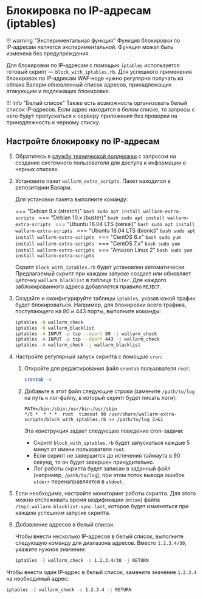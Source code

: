 # Блокировка по IP‑адресам (iptables)

!!! warning "Экспериментальная функция"
    Функция блокировки по IP‑адресам является экспериментальной.
    Функция может быть изменена без предупреждения.

Для блокировки по IP‑адресам с помощью `iptables` используется готовый скрипт — `block_with_iptables.rb`. Для успешного применения блокировок по IP‑адресам WAF‑ноде нужно регулярно получать из облака Валарм обновленный список адресов, принадлежащих атакующим и подлежащих блокировке.

!!! info "Белый список"
    Также есть возможность организовать белый список IP‑адресов. Если адрес находится в белом списке, то запросы с него будут пропускаться к серверу приложения без проверки на принадлежность к черному списку.

## Настройте блокировку по IP‑адресам

1.  Обратитесь в [службу технической поддержки](mailto:support@wallarm.com) с запросом на создание системного пользователя для доступа к информации о черных списках.

2.  Установите пакет `wallarm_extra_scripts`. Пакет находится в репозитории
   Валарм.

    Для установки пакета выполните команду:

    === "Debian 9.x (stretch)"
         ```bash
         sudo apt install wallarm-extra-scripts
         ```
    === "Debian 10.x (buster)"
         ```bash
         sudo apt install wallarm-extra-scripts
         ```
    === "Ubuntu 16.04 LTS (xenial)"
         ```bash
         sudo apt install wallarm-extra-scripts
         ```
    === "Ubuntu 18.04 LTS (bionic)"
         ```bash
         sudo apt install wallarm-extra-scripts
         ```
    === "CentOS 6.x"
         ```bash
         sudo yum install wallarm-extra-scripts
         ```
    === "CentOS 7.x"
         ```bash
         sudo yum install wallarm-extra-scripts
         ```
    === "Amazon Linux 2"
         ```bash
         sudo yum install wallarm-extra-scripts
         ```

    Cкрипт `block_with_iptables.rb` будет установлен автоматически.
    Предлагаемый скрипт при каждом запуске создает или обновляет цепочку `wallarm_blacklist` в таблице `filter`. Для каждого заблокированного адреса добавляется правило `REJECT`.

3.  Создайте и сконфигурируйте таблицы `iptables`, указав какой трафик будет блокироваться. Например, для блокировки всего трафика, поступающего на 80 и 443 порты, выполните команды:

    ``` bash
    iptables -N wallarm_check
    iptables -N wallarm_blacklist
    iptables -A INPUT -p tcp --dport 80 -j wallarm_check
    iptables -A INPUT -p tcp --dport 443 -j wallarm_check
    iptables -A wallarm_check -j wallarm_blacklist
    ```

4.  Настройте регулярный запуск скрипта с помощью `cron`:
    1.  Откройте для редактирования файл `crontab` пользователя `root`:
        
        ``` bash
        crontab -e
        ```
        
    2.  Добавьте в этот файл следующие строки (замените `/path/to/log` на путь к лог‑файлу, в который скрипт будет писать логи):   
        
        ```
        PATH=/bin:/sbin:/usr/bin:/usr/sbin
        */5 *  * * *  root  timeout 90 /usr/share/wallarm-extra-scripts/block_with_iptables.rb >> /path/to/log 2>&1
        ```
        
        Эта конструкция задает следующее поведение cron-задачи:

        *   Cкрипт `block_with_iptables.rb` будет запускаться каждые 5 минут от имени пользователя `root`.
        *   Если скрипт не завершится до истечения таймаута в 90 секунд, то он будет завершен принудительно.
        *   Лог работы скрипта будет записан в заданный файл (например, `/path/to/log`); при этом поток вывода ошибок `stderr` перенаправляется в `stdout`.
        
5.  Если необходимо, настройте мониторинг работы скрипта. Для этого можно отслеживать время модификации (`mtime`) файла `/tmp/.wallarm.blacklist-sync.last`, которое будет изменяться при каждом успешном запуске скрипта.

6.  Добавление адресов в белый список.

    Чтобы внести несколько IP‑адресов в белый список, выполните следующую команду для диапазона адресов. Вместо `1.2.3.4/30`, укажите нужное значение:

    ``` bash
    iptables -I wallarm_check -s 1.2.3.4/30 -j RETURN
    ```

   Чтобы внести один IP‑адрес в белый список, замените значение `1.2.3.4` на необходимый адрес:

   ``` bash
   iptables -I wallarm_check -s 1.2.3.4 -j RETURN
   ```
